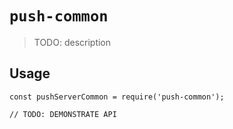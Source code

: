 # `push-common`

> TODO: description

## Usage

```
const pushServerCommon = require('push-common');

// TODO: DEMONSTRATE API
```
